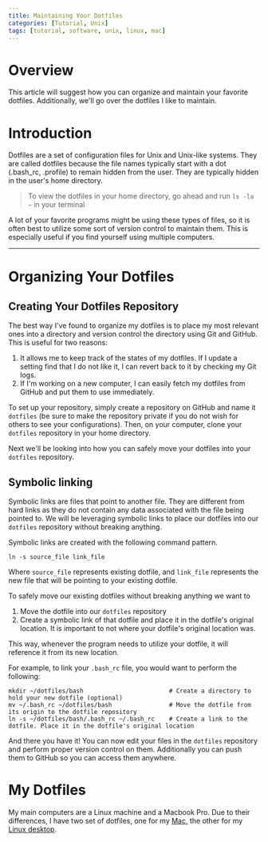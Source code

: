 ```yaml
---
title: Maintaining Your Dotfiles 
categories: [Tutorial, Unix]
tags: [tutorial, software, unix, linux, mac]
---
```


# Overview
This article will suggest how you can organize and maintain your favorite dotfiles. Additionally, we'll go over the dotfiles I like to maintain.

# Introduction
Dotfiles are a set of configuration files for Unix and Unix-like systems. They are called dotfiles because the file names typically start with a dot (.bash_rc, .profile) to remain hidden from the user. They are typically hidden in the user's home directory.

> To view the dotfiles in your home directory, go ahead and run `ls -la ~` in your terminal

A lot of your favorite programs might be using these types of files, so it is often best to utilize some sort of version control to maintain them. This is especially useful if you find yourself using multiple computers.

----

# Organizing Your Dotfiles
## Creating Your Dotfiles Repository
The best way I've found to organize my dotfiles is to place my most relevant ones into a directory and version control the directory using Git and GitHub. This is useful for two reasons:  

1. It allows me to keep track of the states of my dotfiles. If I update a setting find that I do not like it, I can revert back to it by checking my Git logs.
2. If I'm working on a new computer, I can easily fetch my dotfiles from GitHub and put them to use immediately.

To set up your repository, simply create a repository on GitHub and name it `dotfiles` (be sure to make the repository private if you do not wish for others to see your configurations). Then, on your computer, clone your `dotfiles` repository in your home directory.

Next we'll be looking into how you can safely move your dotfiles into your `dotfiles` repository.


## Symbolic linking
Symbolic links are files that point to another file. They are different from hard links as they do not contain any data associated with the file being pointed to. We will be leveraging symbolic links to place our dotfiles into our `dotfiles` repository without breaking anything.

Symbolic links are created with the following command pattern.
```console
ln -s source_file link_file
```
Where `source_file` represents existing dotfile, and `link_file` represents the new file that will be pointing to your existing dotfile.

To safely move our existing dotfiles without breaking anything we want to
1. Move the dotfile into our `dotfiles` repository
2. Create a symbolic link of that dotfile and place it in the dotfile's original location. It is important to not where your dotfile's original location was.

This way, whenever the program needs to utilize your dotfile, it will reference it from its new location.

For example, to link your `.bash_rc` file, you would want to perform the following:
```console
mkdir ~/dotfiles/bash                        # Create a directory to hold your new dotfile (optional)
mv ~/.bash_rc ~/dotfiles/bash                # Move the dotfile from its origin to the dotfile repository
ln -s ~/dotfiles/bash/.bash_rc ~/.bash_rc    # Create a link to the dotfile. Place it in the dotfile's original location
```

And there you have it! You can now edit your files in the `dotfiles` repository and perform proper version control on them. Additionally you can push them to GitHub so you can access them anywhere.

# My Dotfiles

My main computers are a Linux machine and a Macbook Pro. Due to their differences, I have two set of dotfiles, one for my [Mac](https://github.com/omolazabal/dotfiles-mac), the other for my [Linux desktop](https://github.com/omolazabal/dotfiles-linux).

